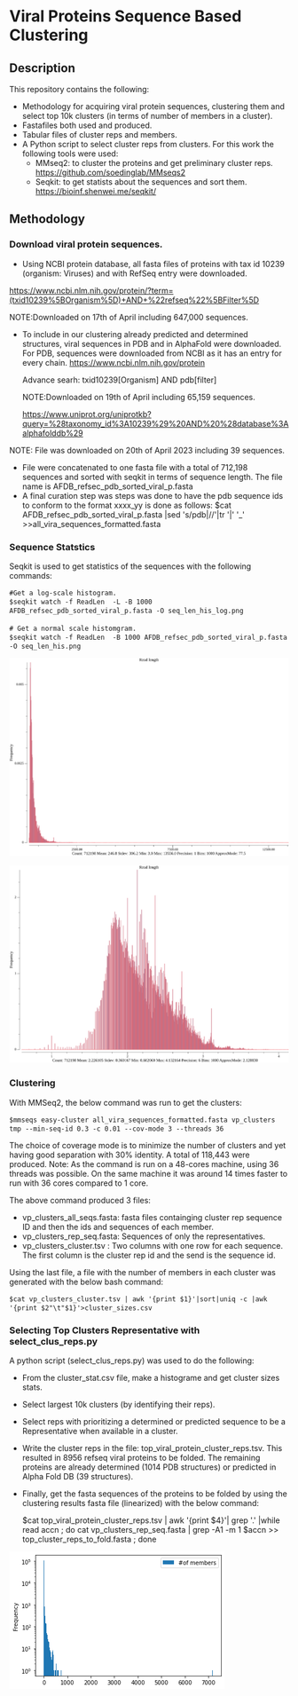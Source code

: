 # Viral Proteins Sequence Based Clustering

## Description
This repository contains the following:
- Methodology for acquiring viral protein sequences, clustering them and select top 10k clusters (in terms of number of members in a cluster).
- Fastafiles both used and produced.
- Tabular files of cluster reps and members.
- A Python script to select cluster reps from clusters.
For this work the following tools were used:
	- MMseq2: to cluster the proteins and get preliminary cluster reps.
		https://github.com/soedinglab/MMseqs2
	- Seqkit: to get statists about the sequences and sort them. 
		https://bioinf.shenwei.me/seqkit/


## Methodology

### Download viral protein sequences.

- Using NCBI protein database, all fasta files of proteins with tax id 10239 (organism: Viruses) and with RefSeq entry were downloaded.

https://www.ncbi.nlm.nih.gov/protein/?term=(txid10239%5BOrganism%5D)+AND+%22refseq%22%5BFilter%5D

NOTE:Downloaded on 17th of April including 647,000 sequences.

- To include in our clustering already predicted and determined structures, viral sequences in PDB and in AlphaFold were downloaded. 
    For PDB, sequences were downloaded from NCBI as it has an entry for every chain.
	https://www.ncbi.nlm.nih.gov/protein

	Advance searh: txid10239[Organism] AND pdb[filter]

	NOTE:Downloaded on 19th of April including 65,159 sequences. 

	https://www.uniprot.org/uniprotkb?query=%28taxonomy_id%3A10239%29%20AND%20%28database%3Aalphafolddb%29

NOTE: File was downloaded on 20th of April 2023 including 39 sequences.

- File were concatenated to one fasta file with a total of 712,198 sequences and sorted with seqkit in terms of sequence length. The file name is AFDB_refsec_pdb_sorted_viral_p.fasta
- A final curation step was steps was done to have the pdb sequence ids to conform to the format xxxx_yy is done as follows:
    $cat AFDB_refsec_pdb_sorted_viral_p.fasta |sed 's/pdb|//'|tr '|' '_' >>all_vira_sequences_formatted.fasta

### Sequence Statstics

Seqkit is used to get statistics of the sequences with the following commands:

    #Get a log-scale histogram.
	$seqkit watch -f ReadLen  -L -B 1000 AFDB_refsec_pdb_sorted_viral_p.fasta -O seq_len_his_log.png

    # Get a normal scale histomgram.
	$seqkit watch -f ReadLen  -B 1000 AFDB_refsec_pdb_sorted_viral_p.fasta -O seq_len_his.png

![Alt text](seq_len_his.png "Viral Protein Sequence Lengths Histogram")

![Alt text](seq_len_his_log.png "Viral Protein Sequence Lengths Histogram (log scale)")

### Clustering

With MMSeq2, the below command was run to get the clusters:

	$mmseqs easy-cluster all_vira_sequences_formatted.fasta vp_clusters tmp --min-seq-id 0.3 -c 0.01 --cov-mode 3 --threads 36


The choice of coverage mode is to minimize the number of clusters and yet having good separation with 30% identity. A total of 118,443 were produced.
Note: As the command is run on a 48-cores machine, using 36 threads was possible. On the same machine it was around 14 times faster to run with 36 cores compared to 1 core.

The above command produced 3 files:

- vp_clusters_all_seqs.fasta: fasta files containging cluster rep sequence ID and then the ids and sequences of each member.
- vp_clusters_rep_seq.fasta: Sequences of only the representatives.
- vp_clusters_cluster.tsv : Two columns with one row for each sequence. The first column is the cluster rep id and the send is the sequence id.

Using the last file, a file with the number of members in each cluster was generated with the below bash command:

	$cat vp_clusters_cluster.tsv | awk '{print $1}'|sort|uniq -c |awk '{print $2"\t"$1}'>cluster_sizes.csv
  
### Selecting Top Clusters Representative with select_clus_reps.py

A python script (select_clus_reps.py) was used to do the following:
- From the cluster_stat.csv file, make a histograme and get cluster sizes stats.
- Select largest 10k clusters (by identifying their reps).
- Select reps with prioritizing a determined or predicted sequence to be a Representative when available in a cluster. 
- Write the cluster reps in the file: top_viral_protein_cluster_reps.tsv. This resulted in 8956 refseq viral proteins to be folded. The remaining proteins are already determined (1014 PDB structures) or predicted in Alpha Fold DB (39 structures).
- Finally, get the fasta sequences of the proteins to be folded by using the clustering results fasta file (linearized) with the below command:

    $cat top_viral_protein_cluster_reps.tsv | awk '{print $4}'| grep '\.' |while read accn ;  do cat vp_clusters_rep_seq.fasta | grep -A1 -m 1 $accn >> top_cluster_reps_to_fold.fasta ; done 

![Alt text](cluster_size_hist_log.png "Histogram of Clusters Sizes")


